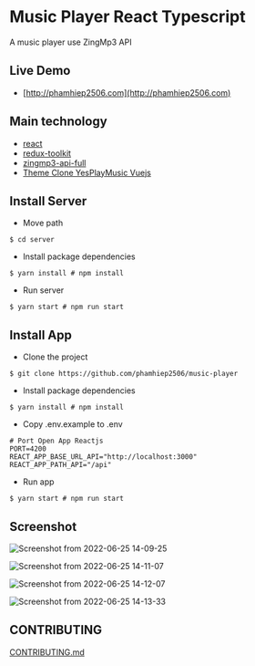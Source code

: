 # Music Player React Typescript

A music player use ZingMp3 API

## Live Demo
- [http://phamhiep2506.com](http://phamhiep2506.com)

## Main technology
- [react](https://github.com/facebook/react)
- [redux-toolkit](https://github.com/reduxjs/redux-toolkit)
- [zingmp3-api-full](https://github.com/phamhiep2506/zingmp3-api-full)
- [Theme Clone YesPlayMusic Vuejs](https://github.com/qier222/YesPlayMusic)

## Install Server
- Move path
```shell
$ cd server
```
- Install package dependencies
```shell
$ yarn install # npm install
```

- Run server
```shell
$ yarn start # npm run start
```

## Install App
- Clone the project
```shell
$ git clone https://github.com/phamhiep2506/music-player
```
- Install package dependencies
```shell
$ yarn install # npm install
```
- Copy .env.example to .env
```env
# Port Open App Reactjs
PORT=4200
REACT_APP_BASE_URL_API="http://localhost:3000"
REACT_APP_PATH_API="/api"
```
- Run app
```shell
$ yarn start # npm run start
```

## Screenshot
![Screenshot from 2022-06-25 14-09-25](https://user-images.githubusercontent.com/64464369/175762934-51de4660-8947-4691-8dc5-ac0c659bd547.png)


![Screenshot from 2022-06-25 14-11-07](https://user-images.githubusercontent.com/64464369/175762955-0106630a-8e2c-4974-84c1-11b5b1d9c5be.png)


![Screenshot from 2022-06-25 14-12-07](https://user-images.githubusercontent.com/64464369/175762971-829735fb-10c2-41dc-9159-4ddf97a1d152.png)


![Screenshot from 2022-06-25 14-13-33](https://user-images.githubusercontent.com/64464369/175762985-36c33cd4-3603-4cd4-a4a5-79dbc32b1bea.png)

## CONTRIBUTING
[CONTRIBUTING.md](https://github.com/phamhiep2506/music-player/blob/master/CONTRIBUTING.md)

